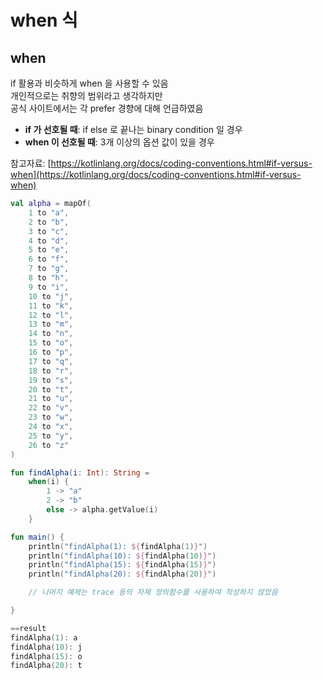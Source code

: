# when 식

## when
if 활용과 비슷하게 when 을 사용할 수 있음  
개인적으로는 취향의 범위라고 생각하지만  
공식 사이트에서는 각 prefer 경향에 대해 언급하였음
- <b>if 가 선호될 때</b>: if else 로 끝나는 binary condition 일 경우
- <b>when 이 선호될 때</b>: 3개 이상의 옵션 값이 있을 경우

참고자료: [https://kotlinlang.org/docs/coding-conventions.html#if-versus-when](https://kotlinlang.org/docs/coding-conventions.html#if-versus-when)

```kotlin
val alpha = mapOf(
    1 to "a",
    2 to "b",
    3 to "c",
    4 to "d",
    5 to "e",
    6 to "f",
    7 to "g",
    8 to "h",
    9 to "i",
    10 to "j",
    11 to "k",
    12 to "l",
    13 to "m",
    14 to "n",
    15 to "o",
    16 to "p",
    17 to "q",
    18 to "r",
    19 to "s",
    20 to "t",
    21 to "u",
    22 to "v",
    23 to "w",
    24 to "x",
    25 to "y",
    26 to "z"
)

fun findAlpha(i: Int): String =
    when(i) {
        1 -> "a"
        2 -> "b"
        else -> alpha.getValue(i)
    }

fun main() {
    println("findAlpha(1): ${findAlpha(1)}")
    println("findAlpha(10): ${findAlpha(10)}")
    println("findAlpha(15): ${findAlpha(15)}")
    println("findAlpha(20): ${findAlpha(20)}")

    // 나머지 예제는 trace 등의 자체 정의함수를 사용하여 작성하지 않았음

}

==result
findAlpha(1): a
findAlpha(10): j
findAlpha(15): o
findAlpha(20): t
```
